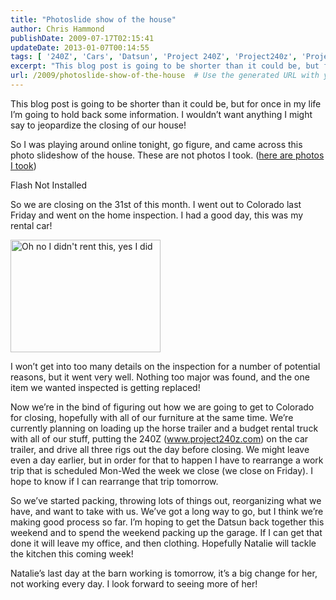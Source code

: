 ```yaml
---
title: "Photoslide show of the house"
author: Chris Hammond
publishDate: 2009-07-17T02:15:41
updateDate: 2013-01-07T00:14:55
tags: [ '240Z', 'Cars', 'Datsun', 'Project 240Z', 'Project240z', 'Project240Zcom' ]
excerpt: "This blog post is going to be shorter than it could be, but for once in my life I’m going to hold back some information. I wouldn’t want anything I might say to jeopardize the closing of our house!   So I was playing around online tonight, go figure, and came across this photo slideshow of the house. These are not photos I took. (here are photos I took)  Flash Not Installed  So we are closing on the 31st of this month. I went out to Colorado last Friday and went on the home inspection. I had a good day, this was my rental car!    I won’t get into too many details on the inspection for a number of potential reasons, but it went very well. Nothing too major was found, and the one item we wanted inspected is getting replaced!   Now we’re in the bind of figuring out how we are going to get to Colorado for closing, hopefully with all of our furniture at the same time. We’re currently planning on loading up the horse trailer and a budget rental truck with all of our stuff, putting the 240Z (www.project240z.com) on the car trailer, and drive all three rigs out the day before closing. We might leave even a day earlier, but in order for that to happen I have to rearrange a work trip that is scheduled Mon-Wed the week we close (we close on Friday). I hope to know if I can rearrange that trip tomorrow.  So we’ve started packing, throwing lots of things out, reorganizing what we have, and want to take with us. We’ve got a long way to go, but I think we’re making good process so far. I’m hoping to get the Datsun back together this weekend and to spend the weekend packing up the garage. If I can get that done it will leave my office, and then clothing. Hopefully Natalie will tackle the kitchen this coming week!  Natalie’s last day at the barn working is tomorrow, it’s a big change for her, not working every day. I look forward to seeing more of her!"
url: /2009/photoslide-show-of-the-house  # Use the generated URL with year
---
```

<p>This blog post is going to be shorter than it could be, but for once in my life I’m going to hold back some information. I wouldn’t want anything I might say to jeopardize the closing of our house! </p>  <p>So I was playing around online tonight, go figure, and came across this photo slideshow of the house. These are not photos I took. (<a href="https://www.flickr.com/photos/chammond/tags/domingo/" target="_blank">here are photos I took</a>)</p>  <p><span class="Publish_Video"><object type="application/x-shockwave-flash" width="425" height="355" data="https://www.youtube.com/v/XjWPBOeSjjQ"><param name="movie" value="https://www.youtube.com/v/XjWPBOeSjjQ" />Flash Not Installed</object></span></p>  <p>So we are closing on the 31st of this month. I went out to Colorado last Friday and went on the home inspection. I had a good day, this was my rental car!</p>  <p><a href="https://www.flickr.com/photos/chammond/3706568895/"><img alt="Oh no I didn't rent this, yes I did" src="https://farm4.static.flickr.com/3420/3706568895_705ec14a75_m.jpg" width="240" height="180" /></a></p>  <p>I won’t get into too many details on the inspection for a number of potential reasons, but it went very well. Nothing too major was found, and the one item we wanted inspected is getting replaced! </p>  <p>Now we’re in the bind of figuring out how we are going to get to Colorado for closing, hopefully with all of our furniture at the same time. We’re currently planning on loading up the horse trailer and a budget rental truck with all of our stuff, putting the 240Z (<a href="https://www.project240z.com">www.project240z.com</a>) on the car trailer, and drive all three rigs out the day before closing. We might leave even a day earlier, but in order for that to happen I have to rearrange a work trip that is scheduled Mon-Wed the week we close (we close on Friday). I hope to know if I can rearrange that trip tomorrow.</p>  <p>So we’ve started packing, throwing lots of things out, reorganizing what we have, and want to take with us. We’ve got a long way to go, but I think we’re making good process so far. I’m hoping to get the Datsun back together this weekend and to spend the weekend packing up the garage. If I can get that done it will leave my office, and then clothing. Hopefully Natalie will tackle the kitchen this coming week!</p>  <p>Natalie’s last day at the barn working is tomorrow, it’s a big change for her, not working every day. I look forward to seeing more of her!</p>
